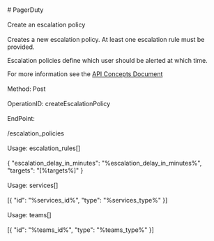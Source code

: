 <br>#     PagerDuty</br>
<br>Create an escalation policy</br>
<br>Creates a new escalation policy. At least one escalation rule must be provided.

Escalation policies define which user should be alerted at which time.

For more information see the [API Concepts Document](../../docs/CONCEPTS.md#escalation-policies)
</br>
<br>Method: Post</br>
<br>OperationID: createEscalationPolicy</br>
<br>EndPoint:</br>
<br>/escalation_policies</br>
<br>Usage: escalation_rules[]</br>
<br>{
  "escalation_delay_in_minutes": "%escalation_delay_in_minutes%",
  "targets": "[%targets%]"
}</br>
<br>Usage: services[]</br>
<br>[{
  "id": "%services_id%",
  "type": "%services_type%"
}]</br>
<br>Usage: teams[]</br>
<br>[{
  "id": "%teams_id%",
  "type": "%teams_type%"
}]</br>
